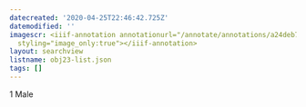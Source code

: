 ```yaml
---
datecreated: '2020-04-25T22:46:42.725Z'
datemodified: ''
imagescr: <iiif-annotation annotationurl="/annotate/annotations/a24deb7e-8746-11ea-8011-5254008afee6.json"
  styling="image_only:true"></iiif-annotation>
layout: searchview
listname: obj23-list.json
tags: []
---
```

1 Male